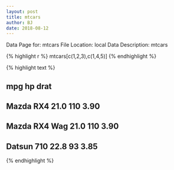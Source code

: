 ```yaml
---
layout: post
title: mtcars
author: BJ
date: 2018-08-12
---
```


Data Page for: mtcars
File Location: local
Data Description: mtcars



{% highlight r %}
mtcars[c(1,2,3),c(1,4,5)]
{% endhighlight %}



{% highlight text %}
##                mpg  hp drat
## Mazda RX4     21.0 110 3.90
## Mazda RX4 Wag 21.0 110 3.90
## Datsun 710    22.8  93 3.85
{% endhighlight %}


